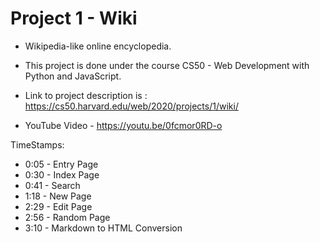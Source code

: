 # Project 1 - Wiki 

- Wikipedia-like online encyclopedia.

- This project is done under the course CS50 - Web Development with Python and JavaScript.

- Link to project description is : https://cs50.harvard.edu/web/2020/projects/1/wiki/


- YouTube Video -  https://youtu.be/0fcmor0RD-o

TimeStamps:
- 0:05 - Entry Page
- 0:30 - Index Page
- 0:41 - Search
- 1:18 - New Page
- 2:29 - Edit Page
- 2:56 - Random Page
- 3:10 - Markdown to HTML Conversion
